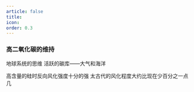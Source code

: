 ```yaml
---
article: false
title: 
icon: 
order: 0.3
---
```

### 高二氧化碳的维持
地球系统的思维
活跃的碳库——大气和海洋


高含量的硅时反向风化强度十分的强
太古代的风化程度大约比现在少百分之一点几
